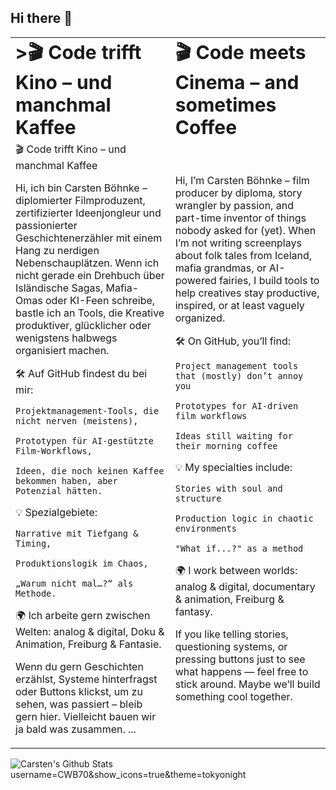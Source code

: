 ## Hi there 👋

<table border="0">
 <tr>
    <td><b style="font-size:30px">>🎬 Code trifft Kino – und manchmal Kaffee</b></td>
    <td><b style="font-size:30px">🎬 Code meets Cinema – and sometimes Coffee</b></td>
 </tr>
 <tr>
    <td>🎬 Code trifft Kino – und manchmal Kaffee

Hi, ich bin Carsten Böhnke – diplomierter Filmproduzent, zertifizierter Ideenjongleur und passionierter Geschichtenerzähler mit einem Hang zu nerdigen Nebenschauplätzen.
Wenn ich nicht gerade ein Drehbuch über Isländische Sagas, Mafia-Omas oder KI-Feen schreibe, bastle ich an Tools, die Kreative produktiver, glücklicher oder wenigstens halbwegs organisiert machen.

🛠 Auf GitHub findest du bei mir:

    Projektmanagement-Tools, die nicht nerven (meistens),

    Prototypen für AI-gestützte Film-Workflows,

    Ideen, die noch keinen Kaffee bekommen haben, aber Potenzial hätten.

💡 Spezialgebiete:

    Narrative mit Tiefgang & Timing,

    Produktionslogik im Chaos,

    „Warum nicht mal…?“ als Methode.

🌍 Ich arbeite gern zwischen Welten: analog & digital, Doku & Animation, Freiburg & Fantasie.

Wenn du gern Geschichten erzählst, Systeme hinterfragst oder Buttons klickst, um zu sehen, was passiert – bleib gern hier. Vielleicht bauen wir ja bald was zusammen. ...</td>
    <td>Hi, I’m Carsten Böhnke – film producer by diploma, story wrangler by passion, and part-time inventor of things nobody asked for (yet).
When I’m not writing screenplays about folk tales from Iceland, mafia grandmas, or AI-powered fairies, I build tools to help creatives stay productive, inspired, or at least vaguely organized.

🛠 On GitHub, you’ll find:

    Project management tools that (mostly) don’t annoy you

    Prototypes for AI-driven film workflows

    Ideas still waiting for their morning coffee

💡 My specialties include:

    Stories with soul and structure

    Production logic in chaotic environments

    "What if...?" as a method

🌍 I work between worlds: analog & digital, documentary & animation, Freiburg & fantasy.

If you like telling stories, questioning systems, or pressing buttons just to see what happens — feel free to stick around. Maybe we’ll build something cool together.</td>
 </tr>
</table>

![Carsten's Github Stats](https://github-readme-stats.vercel.app/api)username=CWB70&show_icons=true&theme=tokyonight

<!--
**CWB70/CWB70** is a ✨ _special_ ✨ repository because its `README.md` (this file) appears on your GitHub profile.

Here are some ideas to get you started:

- 🔭 I’m currently working on ...
- 🌱 I’m currently learning ...
- 👯 I’m looking to collaborate on ...
- 🤔 I’m looking for help with ...
- 💬 Ask me about ...
- 📫 How to reach me: ...
- 😄 Pronouns: ...
- ⚡ Fun fact: ...
-->
